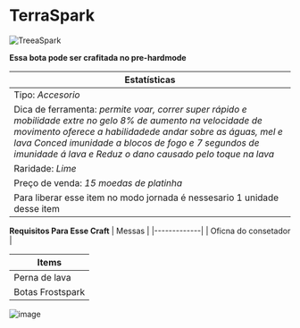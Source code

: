 # TerraSpark


![TreeaSpark](https://github.com/user-attachments/assets/d8bb6969-5ee4-4444-a334-d0e480910a7a)

 **Essa bota pode ser crafitada no pre-hardmode**
 
| Estatísticas | 
|----------|
| Tipo: *Accesorio* |
| Dica de ferramenta: *permite voar, correr super rápido e mobilidade extre no gelo 8% de aumento na velocidade de movimento oferece a habilidadede andar sobre as águas, mel e lava Conced imunidade a blocos de fogo e 7 segundos de imunidade á lava e Reduz o dano causado pelo toque na lava* |
| Raridade: *Lime* |
| Preço de venda: *15 moedas de platinha* | 
| Para liberar esse item no modo jornada é nessesario 1 unidade desse item |


**Requisitos Para Esse Craft**
| Messas |
|-------------|
| Oficna do consetador |

| Items |
|----------|
| Perna de lava |
| Botas Frostspark |



![image](https://github.com/user-attachments/assets/ce1c8d35-8fab-4354-8eef-0ea1b2aeda9c)


 
